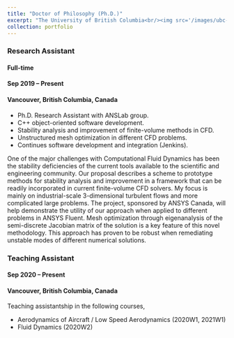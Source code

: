 ```yaml
---
title: "Doctor of Philosophy (Ph.D.)"
excerpt: "The University of British Columbia<br/><img src='/images/ubc-logo.png'>"
collection: portfolio
---
```


### Research Assistant
#### Full-time
#### Sep 2019 – Present
#### Vancouver, British Columbia, Canada

- Ph.D. Research Assistant with ANSLab group.
- C++ object-oriented software development.
- Stability analysis and improvement of finite-volume methods in CFD.
- Unstructured mesh optimization in different CFD problems.
- Continues software development and integration (Jenkins).

One of the major challenges with Computational Fluid Dynamics has been the stability deficiencies of the current tools available to the scientific and engineering community. Our proposal describes a scheme to prototype methods for stability analysis and improvement in a framework that can be readily incorporated in current finite-volume CFD solvers. My focus is mainly on industrial-scale 3-dimensional turbulent flows and more complicated large problems. The project, sponsored by ANSYS Canada, will help demonstrate the utility of our approach when applied to different problems in ANSYS Fluent. Mesh optimization through eigenanalysis of the semi-discrete Jacobian matrix of the solution is a key feature of this novel methodology. This approach has proven to be robust when remediating unstable modes of different numerical solutions.

### Teaching Assistant
#### Sep 2020 – Present
#### Vancouver, British Columbia, Canada

Teaching assistantship in the following courses,
- Aerodynamics of Aircraft / Low Speed Aerodynamics (2020W1, 2021W1)
- Fluid Dynamics (2020W2)
